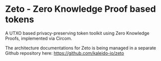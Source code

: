 # Zeto - Zero Knowledge Proof based tokens

A UTXO based privacy-preserving token toolkit using Zero Knowledge Proofs, implemented via Circom.

The architecture documentations for Zeto is being managed in a separate Github repository here:
https://github.com/kaleido-io/zeto
